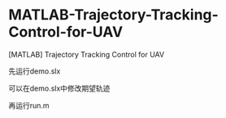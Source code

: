 # MATLAB-Trajectory-Tracking-Control-for-UAV
[MATLAB] Trajectory Tracking Control for UAV

先运行demo.slx

可以在demo.slx中修改期望轨迹

再运行run.m
